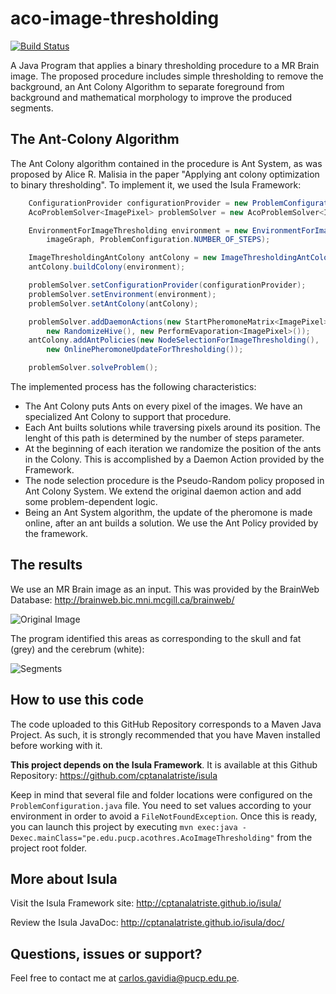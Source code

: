 # aco-image-thresholding

[![Build Status](https://travis-ci.org/cptanalatriste/aco-image-thresholding.svg?branch=master)](https://travis-ci.org/cptanalatriste/aco-image-thresholding)

A Java Program that applies a binary thresholding procedure to a MR Brain image. The proposed procedure includes simple thresholding to remove the background, an Ant Colony Algorithm to separate foreground from background and mathematical morphology to improve the produced segments.

The Ant-Colony Algorithm
------------------------
The Ant Colony algorithm contained in the procedure is Ant System, as was proposed by Alice R. Malisia in the paper "Applying ant colony optimization to binary thresholding". To implement it, we used the Isula Framework:


```java
    ConfigurationProvider configurationProvider = new ProblemConfiguration();
    AcoProblemSolver<ImagePixel> problemSolver = new AcoProblemSolver<ImagePixel>();

    EnvironmentForImageThresholding environment = new EnvironmentForImageThresholding(
        imageGraph, ProblemConfiguration.NUMBER_OF_STEPS);

    ImageThresholdingAntColony antColony = new ImageThresholdingAntColony();
    antColony.buildColony(environment);

    problemSolver.setConfigurationProvider(configurationProvider);
    problemSolver.setEnvironment(environment);
    problemSolver.setAntColony(antColony);

    problemSolver.addDaemonActions(new StartPheromoneMatrix<ImagePixel>(),
        new RandomizeHive(), new PerformEvaporation<ImagePixel>());
    antColony.addAntPolicies(new NodeSelectionForImageThresholding(),
        new OnlinePheromoneUpdateForThresholding());

    problemSolver.solveProblem();

```
The implemented process has the following characteristics:
* The Ant Colony puts Ants on every pixel of the images. We have an specialized Ant Colony to support that procedure.
* Each Ant builts solutions while traversing pixels around its position. The lenght of this path is determined by the number of steps parameter.
* At the beginning of each iteration we randomize the position of the ants in the Colony. This is accomplished by a Daemon Action provided by the Framework.
* The node selection procedure is the Pseudo-Random policy proposed in Ant Colony System. We extend the original daemon action and add some problem-dependent logic.
* Being an Ant System algorithm, the update of the pheromone is made online, after an ant builds a solution. We use the Ant Policy provided by the framework.

The results 
-----------
We use an MR Brain image as an input. This was provided by the BrainWeb Database: http://brainweb.bic.mni.mcgill.ca/brainweb/

![Original Image](https://github.com/cptanalatriste/aco-image-thresholding/blob/master/src/inputImg/19952transverse2_64.gif?raw=true)

The program identified this areas as corresponding to the skull and fat (grey) and the cerebrum (white):

![Segments](https://raw.githubusercontent.com/cptanalatriste/aco-image-thresholding/master/with_open_process.bmp)

How to use this code
--------------------
The code uploaded to this GitHub Repository corresponds to a Maven Java Project. As such, it is strongly recommended that you have Maven installed before working with it.

**This project depends on the Isula Framework**.  It is available at this Github Repository: https://github.com/cptanalatriste/isula

Keep in mind that several file and folder locations were configured on the `ProblemConfiguration.java` file. You need to set values according to your environment in order to avoid a `FileNotFoundException`. 
Once this is ready, you can launch this project by executing `mvn exec:java -Dexec.mainClass="pe.edu.pucp.acothres.AcoImageThresholding"` from the project root folder.


More about Isula
----------------
Visit the Isula Framework site: http://cptanalatriste.github.io/isula/

Review the Isula JavaDoc: http://cptanalatriste.github.io/isula/doc/

Questions, issues or support?
----------------------------
Feel free to contact me at carlos.gavidia@pucp.edu.pe.
